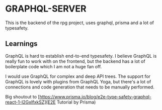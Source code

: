 # GRAPHQL-SERVER
This is the backend of the rpg project, uses graphql, prisma and a lot of typesafety.

## Learnings
GraphQL is hard to establish end-to-end typesafety. I believe GraphQL is really fun to work with on the frontend, but the backend has a lot of boilerplate code which I am not a huge fan off.

I would use GraphQL for complex and deep API trees. The support for GraphQL is lovely with plugins from GraphQL Yoga, but there's a lot of connections and code generation that needs to be manually performed.

Big shoutout to [https://www.prisma.io/blog/e2e-type-safety-graphql-react-1-I2GxIfxkSZ](E2E Tutorial by Prisma)